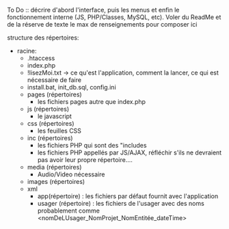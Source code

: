 To Do ::  décrire d'abord l'interface, puis les menus et enfin le fonctionnement interne (JS, PHP/Classes, MySQL, etc). Voler du ReadMe et de la réserve de texte le max de renseignements pour composer ici

structure des répertoires:
- racine:
  * .htaccess
  * index.php
  * !lisezMoi.txt -> ce qu'est l'application, comment la lancer, ce qui est nécessaire de faire
  * install.bat, init_db.sql, config.ini
  * pages (répertoires)
    - les fichiers pages autre que index.php
  * js (répertoires)
    - le javascript
  * css (répertoires)
    - les feuilles CSS
  * inc (répertoires)
    - les fichiers PHP qui sont des "includes
    - les fichiers PHP appellés par JS/AJAX, réfléchir s'ils ne devraient pas avoir leur propre répertoire....
  * media (répertoires)
    - Audio/Video nécessaire
  * images (répertoires)
  * xml
    - app(répertoire) : les fichiers par défaut fournit avec l'application
    - usager (répertoire) : les fichiers de l'usager avec des noms probablement comme &lt;nomDeLUsager_NomProjet_NomEntitée_dateTime&gt;

